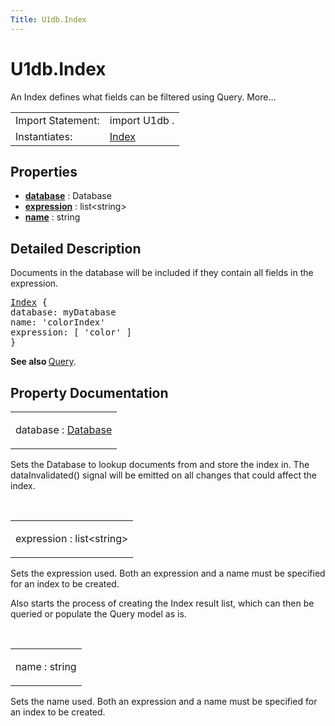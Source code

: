 ```yaml
---
Title: U1db.Index
---
```


# U1db.Index

<span class="subtitle"></span>
<!-- $$$Index-brief -->
<p>An Index defines what fields can be filtered using Query. More...</p>
<!-- @@@Index -->
<table class="alignedsummary">
<tr><td class="memItemLeft rightAlign topAlign"> Import Statement:</td><td class="memItemRight bottomAlign"> import U1db .</td></tr><tr><td class="memItemLeft rightAlign topAlign"> Instantiates:</td><td class="memItemRight bottomAlign"> <a href="#">Index</a></td></tr></table><ul>
</ul>
<h2 id="properties">Properties</h2>
<ul>
<li class="fn"><b><b><a href="#database-prop">database</a></b></b> : Database</li>
<li class="fn"><b><b><a href="#expression-prop">expression</a></b></b> : list&lt;string&gt;</li>
<li class="fn"><b><b><a href="#name-prop">name</a></b></b> : string</li>
</ul>
<!-- $$$Index-description -->
<h2 id="details">Detailed Description</h2>
</p>
<p>Documents in the database will be included if they contain all fields in the expression.</p>
<pre class="qml"><span class="type"><a href="index.html">Index</a></span> {
<span class="name">database</span>: <span class="name">myDatabase</span>
<span class="name">name</span>: <span class="string">'colorIndex'</span>
<span class="name">expression</span>: [ <span class="string">'color'</span> ]
}</pre>
<p><b>See also </b><a href="U1db.Query.md">Query</a>.</p>
<!-- @@@Index -->
<h2>Property Documentation</h2>
<!-- $$$database -->
<table class="qmlname"><tr valign="top" id="database-prop"><td class="tblQmlPropNode"><p><span class="name">database</span> : <span class="type"><a href="U1db.Database.md">Database</a></span></p></td></tr></table><p>Sets the Database to lookup documents from and store the index in. The dataInvalidated() signal will be emitted on all changes that could affect the index.</p>
<!-- @@@database -->
<br/>
<!-- $$$expression -->
<table class="qmlname"><tr valign="top" id="expression-prop"><td class="tblQmlPropNode"><p><span class="name">expression</span> : <span class="type">list</span>&lt;<span class="type">string</span>&gt;</p></td></tr></table><p>Sets the expression used. Both an expression and a name must be specified for an index to be created.</p>
<p>Also starts the process of creating the Index result list, which can then be queried or populate the Query model as is.</p>
<!-- @@@expression -->
<br/>
<!-- $$$name -->
<table class="qmlname"><tr valign="top" id="name-prop"><td class="tblQmlPropNode"><p><span class="name">name</span> : <span class="type">string</span></p></td></tr></table><p>Sets the name used. Both an expression and a name must be specified for an index to be created.</p>
<!-- @@@name -->
<br/>
